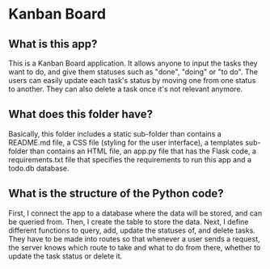 # Kanban Board

## What is this app?
This is a Kanban Board application. It allows anyone to input the tasks they want to do, and give them statuses such as "done", "doing" or "to do". The users can easily update each task's status by moving one from one status to another. They can also delete a task once it's not relevant anymore.

## What does this folder have?
Basically, this folder includes a static sub-folder than contains a README.md file, a CSS file (styling for the user interface), a templates sub-folder than contains an HTML file, an app.py file that has the Flask code, a requirements.txt file that specifies the requirements to run this app and a todo.db database.

## What is the structure of the Python code?
First, I connect the app to a database where the data will be stored, and can be queried from.
Then, I create the table to store the data.
Next, I define different functions to query, add, update the statuses of, and delete tasks. They have to be made into routes so that whenever a user sends a request, the server knows which route to take and what to do from there, whether to update the task status or delete it.
